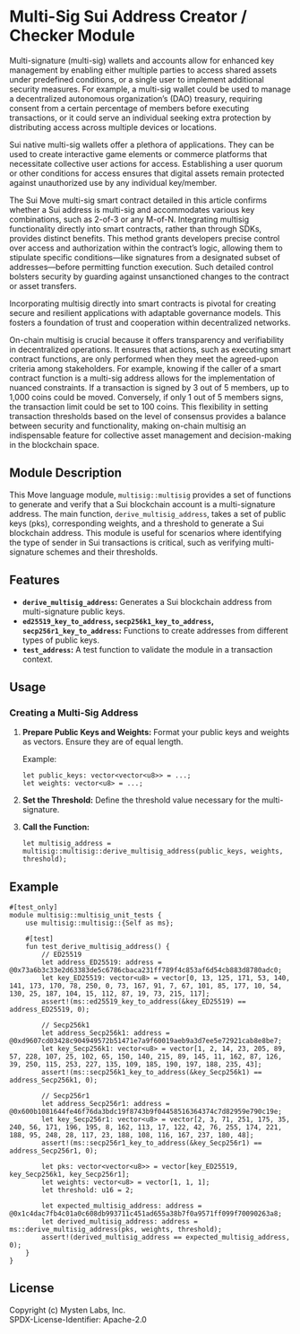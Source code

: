 
# Multi-Sig Sui Address Creator / Checker Module

Multi-signature (multi-sig) wallets and accounts allow for enhanced key management by enabling either multiple parties to access shared assets under predefined conditions, or a single user to implement additional security measures. For example, a multi-sig wallet could be used to manage a decentralized autonomous organization’s (DAO) treasury, requiring consent from a certain percentage of members before executing transactions, or it could serve an individual seeking extra protection by distributing access across multiple devices or locations.

Sui native multi-sig wallets offer a plethora of applications. They can be used to create interactive game elements or commerce platforms that necessitate collective user actions for access. Establishing a user quorum or other conditions for access ensures that digital assets remain protected against unauthorized use by any individual key/member.

The Sui Move multi-sig smart contract detailed in this article confirms whether a Sui address is multi-sig and accommodates various key combinations, such as 2-of-3 or any M-of-N. Integrating multisig functionality directly into smart contracts, rather than through SDKs, provides distinct benefits. This method grants developers precise control over access and authorization within the contract’s logic, allowing them to stipulate specific conditions—like signatures from a designated subset of addresses—before permitting function execution. Such detailed control bolsters security by guarding against unsanctioned changes to the contract or asset transfers.

Incorporating multisig directly into smart contracts is pivotal for creating secure and resilient applications with adaptable governance models. This fosters a foundation of trust and cooperation within decentralized networks.

On-chain multisig is crucial because it offers transparency and verifiability in decentralized operations. It ensures that actions, such as executing smart contract functions, are only performed when they meet the agreed-upon criteria among stakeholders. For example, knowing if the caller of a smart contract function is a multi-sig address allows for the implementation of nuanced constraints. If a transaction is signed by 3 out of 5 members, up to 1,000 coins could be moved. Conversely, if only 1 out of 5 members signs, the transaction limit could be set to 100 coins. This flexibility in setting transaction thresholds based on the level of consensus provides a balance between security and functionality, making on-chain multisig an indispensable feature for collective asset management and decision-making in the blockchain space.

## Module Description
This Move language module, `multisig::multisig` provides a set of functions to generate and verify that a Sui blockchain account is a multi-signature address. The main function, `derive_multisig_address`, takes a set of public keys (pks), corresponding weights, and a threshold to generate a Sui blockchain address. This module is useful for scenarios where identifying the type of sender in Sui transactions is critical, such as verifying multi-signature schemes and their thresholds.

## Features
- **`derive_multisig_address`:** Generates a Sui blockchain address from multi-signature public keys.
- **`ed25519_key_to_address`, `secp256k1_key_to_address`, `secp256r1_key_to_address`:** Functions to create addresses from different types of public keys.
- **`test_address`:** A test function to validate the module in a transaction context.

## Usage
### Creating a Multi-Sig Address
1. **Prepare Public Keys and Weights:**
   Format your public keys and weights as vectors. Ensure they are of equal length.

   Example: 
   ```move
   let public_keys: vector<vector<u8>> = ...;
   let weights: vector<u8> = ...;
   ```
2. **Set the Threshold:**
   Define the threshold value necessary for the multi-signature.

3. **Call the Function:**
   ```move
   let multisig_address = multisig::multisig::derive_multisig_address(public_keys, weights, threshold);
   ```

## Example
```move
#[test_only]
module multisig::multisig_unit_tests {
    use multisig::multisig::{Self as ms};

    #[test]
    fun test_derive_multisig_address() {
        // ED25519
        let address_ED25519: address = @0x73a6b3c33e2d63383de5c6786cbaca231ff789f4c853af6d54cb883d8780adc0;
        let key_ED25519: vector<u8> = vector[0, 13, 125, 171, 53, 140, 141, 173, 170, 78, 250, 0, 73, 167, 91, 7, 67, 101, 85, 177, 10, 54, 130, 25, 187, 104, 15, 112, 87, 19, 73, 215, 117];
        assert!(ms::ed25519_key_to_address(&key_ED25519) == address_ED25519, 0);

        // Secp256k1
        let address_Secp256k1: address = @0xd9607cd03428c904949572b51471e7a9f60019aeb9a3d7ee5e72921cab8e8be7;
        let key_Secp256k1: vector<u8> = vector[1, 2, 14, 23, 205, 89, 57, 228, 107, 25, 102, 65, 150, 140, 215, 89, 145, 11, 162, 87, 126, 39, 250, 115, 253, 227, 135, 109, 185, 190, 197, 188, 235, 43];
        assert!(ms::secp256k1_key_to_address(&key_Secp256k1) == address_Secp256k1, 0);

        // Secp256r1
        let address_Secp256r1: address = @0x600b1081644fe46f76da3bdc19f8743b9f04458516364374c7d82959e790c19e;
        let key_Secp256r1: vector<u8> = vector[2, 3, 71, 251, 175, 35, 240, 56, 171, 196, 195, 8, 162, 113, 17, 122, 42, 76, 255, 174, 221, 188, 95, 248, 28, 117, 23, 188, 108, 116, 167, 237, 180, 48];
        assert!(ms::secp256r1_key_to_address(&key_Secp256r1) == address_Secp256r1, 0);

        let pks: vector<vector<u8>> = vector[key_ED25519, key_Secp256k1, key_Secp256r1];
        let weights: vector<u8> = vector[1, 1, 1];
        let threshold: u16 = 2;

        let expected_multisig_address: address = @0x1c4dac7fb4c01a0c608db993711c451ad655a38b7f0a9571ff099f70090263a8;
        let derived_multisig_address: address = ms::derive_multisig_address(pks, weights, threshold);
        assert!(derived_multisig_address == expected_multisig_address, 0);
    }
}
```

## License
Copyright (c) Mysten Labs, Inc.  
SPDX-License-Identifier: Apache-2.0
